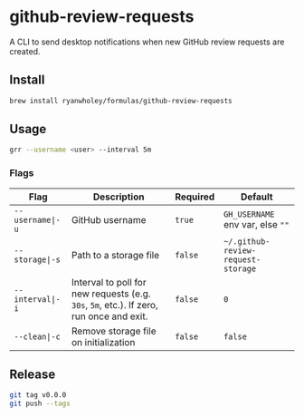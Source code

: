 # github-review-requests

A CLI to send desktop notifications when new GitHub review requests are created.

## Install

```sh
brew install ryanwholey/formulas/github-review-requests
```

## Usage

```sh
grr --username <user> --interval 5m
```

### Flags

| Flag | Description | Required | Default |
|---|---|---|---|
| `--username\|-u` | GitHub username | `true` | `GH_USERNAME` env var, else `""` |
| `--storage\|-s` | Path to a storage file | `false` | `~/.github-review-request-storage`|
| `--interval\|-i` | Interval to poll for new requests (e.g. `30s`, `5m`, etc.). If zero, run once and exit. | `false` | `0` |
| `--clean\|-c` | Remove storage file on initialization | `false` | `false` |

## Release

```sh
git tag v0.0.0
git push --tags
```
